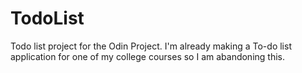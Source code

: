 # TodoList
Todo list project for the Odin Project. I'm already making a To-do list application for one of my college courses so I am abandoning this.
